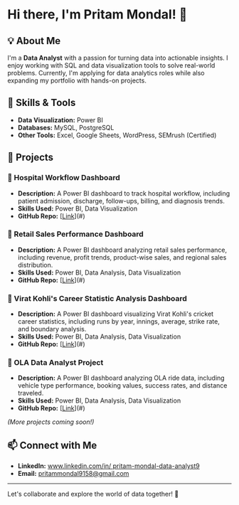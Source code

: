 # Hi there, I'm Pritam Mondal! 👋

## 💡 About Me
I'm a **Data Analyst** with a passion for turning data into actionable insights. I enjoy working with SQL and data visualization tools to solve real-world problems. Currently, I'm applying for data analytics roles while also expanding my portfolio with hands-on projects.

## 🚀 Skills & Tools
- **Data Visualization:** Power BI
- **Databases:** MySQL, PostgreSQL
- **Other Tools:** Excel, Google Sheets, WordPress, SEMrush (Certified)

## 📂 Projects
### 🔹 Hospital Workflow Dashboard
- **Description:** A Power BI dashboard to track hospital workflow, including patient admission, discharge, follow-ups, billing, and diagnosis trends.
- **Skills Used:** Power BI, Data Visualization
- **GitHub Repo:** [[Link](https://github.com/Pritam-Mondal9/Healthcare-Project-.git)](#)

### 🔹 Retail Sales Performance Dashboard
- **Description:** A Power BI dashboard analyzing retail sales performance, including revenue, profit trends, product-wise sales, and regional sales distribution.
- **Skills Used:** Power BI, Data Analysis, Data Visualization
- **GitHub Repo:** [[Link](https://github.com/Pritam-Mondal9/Retail-Sales-Dashboard.git)](#)

### 🔹 Virat Kohli's Career Statistic Analysis Dashboard
- **Description:** A Power BI dashboard visualizing Virat Kohli's cricket career statistics, including runs by year, innings, average, strike rate, and boundary analysis.
- **Skills Used:** Power BI, Data Analysis, Data Visualization
- **GitHub Repo:** [[Link](https://github.com/Pritam-Mondal9/Virat-Kohli-Stats-Dashboard-PowerBI.git)](#)

### 🔹 OLA Data Analyst Project
- **Description:** A Power BI dashboard analyzing OLA ride data, including vehicle type performance, booking values, success rates, and distance traveled.
- **Skills Used:** Power BI, Data Analysis, Data Visualization
- **GitHub Repo:** [[Link](https://github.com/Pritam-Mondal9/OLA-Data-Analytics-Project.git)](#)

*(More projects coming soon!)*

## 📫 Connect with Me
- **LinkedIn:** [www.linkedin.com/in/
pritam-mondal-data-analyst9
](#)
- **Email:** pritammondal9158@gmail.com

---
Let's collaborate and explore the world of data together! 🚀
